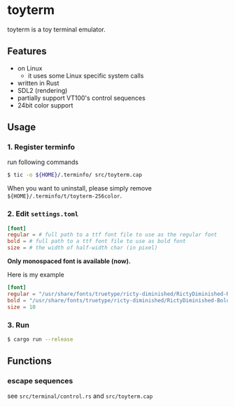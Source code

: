 # toyterm

toyterm is a toy terminal emulator.


## Features

- on Linux
    - it uses some Linux specific system calls
- written in Rust
- SDL2 (rendering)
- partially support VT100's control sequences
- 24bit color support


## Usage

### 1. Register terminfo

run following commands

```sh
$ tic -o ${HOME}/.terminfo/ src/toyterm.cap
```

When you want to uninstall, please simply remove `${HOME}/.terminfo/t/toyterm-256color`.

### 2. Edit `settings.toml`

```toml
[font]
regular = # full path to a ttf font file to use as the regular font
bold = # full path to a ttf font file to use as bold font
size = # the width of half-width char (in pixel)
```

**Only monospaced font is available (now).**

Here is my example
```toml
[font]
regular = "/usr/share/fonts/truetype/ricty-diminished/RictyDiminished-Regular.ttf"
bold = "/usr/share/fonts/truetype/ricty-diminished/RictyDiminished-Bold.ttf"
size = 10
```

### 3. Run

```sh
$ cargo run --release
```


## Functions

### escape sequences

see `src/terminal/control.rs` and `src/toyterm.cap`
